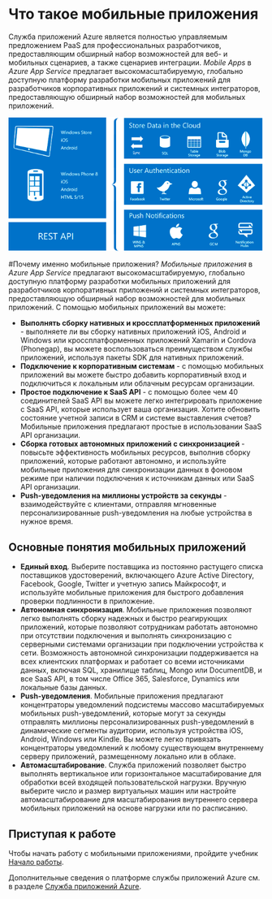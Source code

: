 ﻿<properties
	pageTitle="Что такое мобильные приложения"
	description="Преимущества, предоставляемые службой приложений для корпоративных мобильных приложений."
	services="app-service\mobile"
	documentationCenter=""
	authors="kirillg"
	manager="dwrede"
	editor=""/>

<tags
	ms.service="app-service-mobile"
	ms.workload="mobile"
	ms.tgt_pltfrm="mobile-multiple"
	ms.devlang="na"
	ms.topic="hero-article"
	ms.date="02/20/2015"
	ms.author="kirillg"/>

# <a name="getting-started"> </a>Что такое мобильные приложения

Служба приложений Azure является полностью управляемым предложением PaaS для профессиональных разработчиков, предоставляющим обширный набор возможностей для веб- и мобильных сценариев, а также сценариев интеграции. *Mobile Apps* в *Azure App Service* предлагает высокомасштабируемую, глобально доступную платформу разработки мобильных приложений для разработчиков корпоративных приложений и системных интеграторов, предоставляющую обширный набор возможностей для мобильных приложений.

![Mobile Apps](./media/app-service-mobile-value-prop-preview/overview.png)

#Почему именно мобильные приложения?
*Мобильные приложения* в *Azure App Service* предлагают высокомасштабируемую, глобально доступную платформу разработки мобильных приложений для разработчиков корпоративных приложений и системных интеграторов, предоставляющую обширный набор возможностей для мобильных приложений. С помощью мобильных приложений вы можете:

- **Выполнять сборку нативных и кроссплатформенных приложений** - выполняете ли вы сборку нативных приложений iOS, Android и Windows или кроссплатформенных приложений Xamarin и Cordova (Phonegap), вы можете воспользоваться преимуществом службы приложений, используя пакеты SDK для нативных приложений.  
- **Подключение к корпоративным системам** - с помощью мобильных приложений вы можете быстро добавить корпоративный вход и подключиться к локальным или облачным ресурсам организации.
- **Простое подключение к SaaS API** - с помощью более чем 40 соединителей SaaS API вы можете легко интегрировать приложение с SaaS API, которые использует ваша организация. Хотите обновить состояние учетной записи в CRM и системе выставления счетов? Мобильные приложения предлагают простые в использовании SaaS API организации.
- **Сборка готовых автономных приложений с синхронизацией** - повысьте эффективность мобильных ресурсов, выполнив сборку приложений, которые работают автономно, и используйте мобильные приложения для синхронизации данных в фоновом режиме при наличии подключения к источникам данных или SaaS API организации.
- **Push-уведомления на миллионы устройств за секунды** - взаимодействуйте с клиентами, отправляя мгновенные персонализированные push-уведомления на любые устройства в нужное время.

## Основные понятия мобильных приложений
- **Единый вход**. Выберите поставщика из постоянно растущего списка поставщиков удостоверений, включающего Azure Active Directory, Facebook, Google, Twitter и учетную запись Майкрософт, и используйте мобильные приложения для быстрого добавления проверки подлинности в приложение.
- **Автономная синхронизация**. Мобильные приложения позволяют легко выполнять сборку надежных и быстро реагирующих приложений, которые позволяют сотрудникам работать автономно при отсутствии подключения и выполнять синхронизацию с серверными системами организации при подключении устройства к сети. Возможность автономной синхронизации поддерживается на всех клиентских платформах и работает со всеми источниками данных, включая SQL, хранилище таблиц, Mongo или DocumentDB, и все SaaS API, в том числе Office 365, Salesforce, Dynamics или локальные базы данных. 
- **Push-уведомления**. Мобильные приложения предлагают концентраторы уведомлений подсистемы массово масштабируемых мобильных push-уведомлений, которые могут за секунды отправлять миллионы персонализированных push-уведомлений в динамические сегменты аудитории, используя устройства iOS, Android, Windows или Kindle. Вы можете легко привязать концентраторы уведомлений к любому существующем внутреннему серверу приложений, размещенному локально или в облаке.
- **Автомасштабирование**. Служба приложений позволяет быстро выполнять вертикальное или горизонтальное масштабирование для обработки всей входящей пользовательской нагрузки. Вручную выберите число и размер виртуальных машин или настройте автомасштабирование для масштабирования внутреннего сервера мобильных приложений на основе нагрузки или по расписанию.

## Приступая к работе ##
Чтобы начать работу с мобильными приложениями, пройдите учебник [Начало работы].

Дополнительные сведения о платформе службы приложений Azure см. в разделе [Служба приложений Azure].


<!-- URLs. -->
[Перенос мобильной службы в службу приложений]: app-service-mobile-dotnet-backend-migrating-from-mobile-services-preview.md

[Служба приложений Azure]: app-service-value-prop-what-is.md
[Начало работы]: app-service-mobile-ios-get-started-offline-data-preview.md

[Портал управления]: https://manage.windowsazure.com/
[XCode]: https://go.microsoft.com/fwLink/p/?LinkID=266532
[Серверная версия JavaScript]: mobile-services-ios-get-started.md

<!--HONumber=49-->